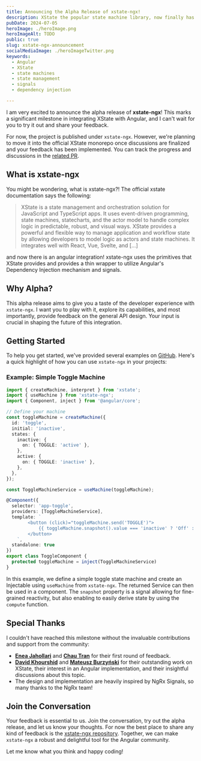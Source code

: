 ```yaml
---
title: Announcing the Alpha Release of xstate-ngx!
description: XState the popular state machine library, now finally has an Angular Integration!
pubDate: 2024-07-05
heroImage: ./heroImage.png
heroImageAlt: TODO
public: true
slug: xstate-ngx-announcement
socialMediaImage: ./heroImageTwitter.png
keywords:
  - Angular
  - XState
  - state machines
  - state management
  - signals
  - dependency injection

---
```


I am very excited to announce the alpha release of **xstate-ngx**! This marks a significant milestone in integrating XState with Angular, and I can't wait for you to try it out and share your feedback.

For now, the project is published under `xstate-ngx`. However, we're planning to move it into the official XState monorepo once discussions are finalized and your feedback has been implemented. You can track the progress and discussions in the [related PR](https://github.com/statelyai/xstate/pull/4816/files).

## What is xstate-ngx

You might be wondering, what is xstate-ngx?! The official xstate documentation says the following:

> XState is a state management and orchestration solution for JavaScript and TypeScript apps.
> It uses event-driven programming, state machines, statecharts, and the actor model to handle complex logic in predictable, robust, and visual ways. XState provides a powerful and flexible way to manage application and workflow state by allowing developers to model logic as actors and state machines. It integrates well with React, Vue, Svelte, and [...]

and now there is an angular integration! xstate-ngx uses the primitives that XState provides and provides a thin wrapper to utilize Angular's Dependency Injection mechanism and signals.

## Why Alpha?

This alpha release aims to give you a taste of the developer experience with `xstate-ngx`. I want you to play with it, explore its capabilities, and most importantly, provide feedback on the general API design. Your input is crucial in shaping the future of this integration.

## Getting Started

To help you get started, we've provided several examples on [GitHub](https://github.com/niklas-wortmann/xstate-ngx). Here's a quick highlight of how you can use `xstate-ngx` in your projects:

### Example: Simple Toggle Machine

```typescript
import { createMachine, interpret } from 'xstate';
import { useMachine } from 'xstate-ngx';
import { Component, inject } from '@angular/core';

// Define your machine
const toggleMachine = createMachine({
  id: 'toggle',
  initial: 'inactive',
  states: {
    inactive: {
      on: { TOGGLE: 'active' },
    },
    active: {
      on: { TOGGLE: 'inactive' },
    },
  },
});

const ToggleMachineService = useMachine(toggleMachine);

@Component({
  selector: 'app-toggle',
  providers: [ToggleMachineService],
  template: `
		<button (click)="toggleMachine.send('TOGGLE')">
			{{ toggleMachine.snapshot().value === 'inactive' ? 'Off' : 'On' }}
		</button>
	`,
  standalone: true
})
export class ToggleComponent {
  protected toggleMachine = inject(ToggleMachineService)
}
```

In this example, we define a simple toggle state machine and create an Injectable using `useMachine` from `xstate-ngx`. The returned Service can then be used in a component. The `snapshot` property is a signal allowing for fine-grained reactivity, but also enabling to easily derive state by using the `compute` function.

## Special Thanks

I couldn't have reached this milestone without the invaluable contributions and support from the community:

- [**Enea Jahollari**](https://x.com/Enea_Jahollari) and [**Chau Tran**](https://x.com/Nartc1410) for their first round of feedback.
- [**David Khourshid**](https://x.com/DavidKPiano) and [**Mateusz Burzyński**](https://x.com/AndaristRake) for their outstanding work on XState, their interest in an Angular implementation, and their insightful discussions about this topic.
- The design and implementation are heavily inspired by NgRx Signals, so many thanks to the NgRx team!

## Join the Conversation

Your feedback is essential to us. Join the conversation, try out the alpha release, and let us know your thoughts. For now the best place to share any kind of feedback is the [xstate-ngx repository](https://github.com/niklas-wortmann/xstate-ngx). Together, we can make `xstate-ngx` a robust and delightful tool for the Angular community.

Let me know what you think and happy coding!
